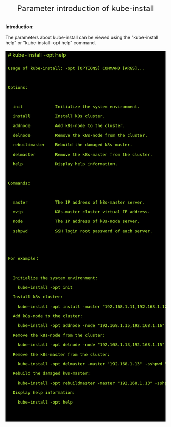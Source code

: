 <center><font size=5>Parameter introduction of kube-install</font></center><br>
<br>
<b>Introduction:</b><br>
<br>
The parameters about kube-install can be viewed using the "kube-install help" or "kube-install -opt help" command. <br>
<table width=100%>
<tr><td bgcolor=#000000><font color=#C0FF3E># kube-install -opt help</font></td></tr>
<tr><td bgcolor=#000000></td></tr>
<tr><td bgcolor=#000000><font color=#C0FF3E>
<pre>
Usage of kube-install: -opt [OPTIONS] COMMAND [ARGS]...<br>
<br>
Options: <br>
<br>
  init             Initialize the system environment.<br>
  install          Install k8s cluster.<br>
  addnode          Add k8s-node to the cluster.<br>
  delnode          Remove the k8s-node from the cluster.<br>
  rebuildmaster    Rebuild the damaged k8s-master.<br>
  delmaster        Remove the k8s-master from the cluster.<br>
  help             Display help information.<br>
<br>
Commands:<br>
<br>
  master           The IP address of k8s-master server.<br>
  mvip             K8s-master cluster virtual IP address.<br>
  node             The IP address of k8s-node server.<br>
  sshpwd           SSH login root password of each server.<br>
 </pre>
</font></td></tr>
<tr><td bgcolor=#000000></td></tr>
<tr><td bgcolor=#000000><font color=#C0FF3E>
<pre>
For example：<br>
<br>
  Initialize the system environment:<br>
    kube-install -opt init<br>
  Install k8s cluster:<br>
    kube-install -opt install -master "192.168.1.11,192.168.1.12,192.168.1.13" -node "192.168.1.11,192.168.1.12,192.168.1.13,192.168.1.14" -mvip "192.168.1.100" -sshpwd "cloudnativer"<br>
  Add k8s-node to the cluster:<br>
    kube-install -opt addnode -node "192.168.1.15,192.168.1.16" -sshpwd "cloudnativer"<br>
  Remove the k8s-node from the cluster:<br>
    kube-install -opt delnode -node "192.168.1.13,192.168.1.15" -sshpwd "cloudnativer"<br>
  Remove the k8s-master from the cluster:<br>
    kube-install -opt delmaster -master "192.168.1.13" -sshpwd "cloudnativer"<br>
  Rebuild the damaged k8s-master:<br>
    kube-install -opt rebuildmaster -master "192.168.1.13" -sshpwd "cloudnativer"<br>
  Display help information:<br>
    kube-install -opt help<br>
  </pre>
</font></td></tr>
<tr><td bgcolor=#000000></td></tr>
</table>
<br>
<br>
<br>


